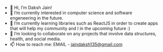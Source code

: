 - 👋 Hi, I’m Daksh Jain!
- 👀 I’m currently interested in computer science and software engeneering in the future.
- 🌱 I’m currently learning libraries such as ReactJS in order to create apps that will help my community and I in the upcoming future :)
- 💞️ I’m looking to collaborate on any projects that involve data structures, health, and social media.
- 📫 How to reach me: EMAIL - jaindaksh135@gmail.com 

<!---
DakshJ4033/DakshJ4033 is a ✨ special ✨ repository because its `README.md` (this file) appears on your GitHub profile.
You can click the Preview link to take a look at your changes.
--->
